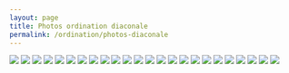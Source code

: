 ```yaml
---
layout: page
title: Photos ordination diaconale
permalink: /ordination/photos-diaconale
---
```


![](/ordination/photos/ordination-diaconale-1.jpeg)
![](/ordination/photos/ordination-diaconale-2.jpeg)
![](/ordination/photos/ordination-diaconale-3.jpeg)
![](/ordination/photos/ordination-diaconale-4.jpeg)
![](/ordination/photos/ordination-diaconale-5.jpeg)
![](/ordination/photos/ordination-diaconale-6.jpeg)
![](/ordination/photos/ordination-diaconale-7.jpeg)
![](/ordination/photos/ordination-diaconale-8.jpeg)
![](/ordination/photos/ordination-diaconale-9.jpeg)
![](/ordination/photos/ordination-diaconale-10.jpeg)
![](/ordination/photos/ordination-diaconale-11.jpeg)
![](/ordination/photos/ordination-diaconale-12.jpeg)
![](/ordination/photos/ordination-diaconale-13.jpeg)
![](/ordination/photos/ordination-diaconale-14.jpeg)
![](/ordination/photos/ordination-diaconale-15.jpeg)
![](/ordination/photos/ordination-diaconale-16.jpeg)
![](/ordination/photos/ordination-diaconale-17.jpeg)
![](/ordination/photos/ordination-diaconale-18.jpeg)
![](/ordination/photos/ordination-diaconale-19.jpeg)
![](/ordination/photos/ordination-diaconale-20.jpeg)
![](/ordination/photos/ordination-diaconale-21.jpeg)
![](/ordination/photos/ordination-diaconale-22.jpeg)
![](/ordination/photos/ordination-diaconale-23.jpeg)
![](/ordination/photos/ordination-diaconale-24.jpeg)

